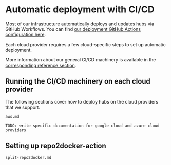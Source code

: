 # Automatic deployment with CI/CD

Most of our infrastructure automatically deploys and updates hubs via GitHub Workflows.
You can find [our deployment GitHub Actions configuration here](https://github.com/2i2c-org/infrastructure/blob/master/.github/workflows/deploy-hubs.yaml).

Each cloud provider requires a few cloud-specific steps to set up automatic deployment.

More information about our general CI/CD machinery is available in the [corresponding
reference section](/reference/ci-cd.md).

## Running the CI/CD machinery on each cloud provider

The following sections cover how to deploy hubs on the cloud providers that we support.

```{toctree}
aws.md
```

```{note}
TODO: write specific documentation for google cloud and azure cloud providers
```

## Setting up repo2docker-action

```{toctree}
split-repo2docker.md
```
